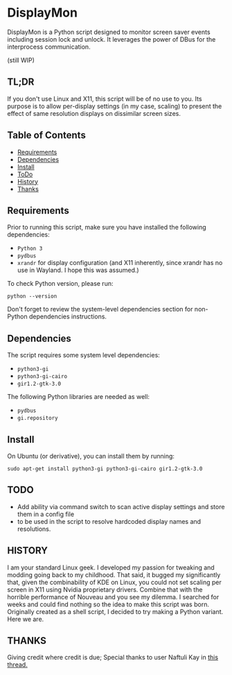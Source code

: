 # DisplayMon

DisplayMon is a Python script designed to monitor screen saver events including session lock and unlock.
It leverages the power of DBus for the interprocess communication.

(still WIP)
## TL;DR
If you don't use Linux and X11, this script will be of no use to you.  Its purpose is to allow per-display settings
(in my case, scaling) to present the effect of same resolution displays on dissimilar screen sizes.
## Table of Contents

- [Requirements](#requirements)
- [Dependencies](#dependencies)
- [Install](#install)
- [ToDo](#todo)
- [History](#history)
- [Thanks](#thanks)

## Requirements

Prior to running this script, make sure you have installed the following dependencies:

- `Python 3`
- `pydbus`
- `xrandr` for display configuration (and X11 inherently, since xrandr has no use in Wayland.  I hope this was assumed.)

To check Python version, please run:

```shell
python --version
```
Don't forget to review the system-level dependencies section for non-Python dependencies instructions.

## Dependencies

The script requires some system level dependencies:

- `python3-gi`
- `python3-gi-cairo`
- `gir1.2-gtk-3.0`

The following Python libraries are needed as well:

- `pydbus`
- `gi.repository`

## Install

On Ubuntu (or derivative), you can install them by running:

```shell
sudo apt-get install python3-gi python3-gi-cairo gir1.2-gtk-3.0
```
## TODO

- Add ability via command switch to scan active display settings and store them in a config file
- to be used in the script to resolve hardcoded display names and resolutions.

## HISTORY

I am your standard Linux geek.  I developed my passion for tweaking and modding going back to my childhood.
That said, it bugged my significantly that, given the combinability of KDE on Linux, you could not set scaling
per screen in X11 using Nvidia proprietary drivers.  Combine that with the horrible performance of Nouveau and you
see my dilemma.  I searched for weeks and could find nothing so the idea to make this script was born.  Originally
created as a shell script, I decided to try making a Python variant.  Here we are.

## THANKS
Giving credit where credit is due; Special thanks to user Naftuli Kay in
[this thread.](https://askubuntu.com/questions/631997/subscribe-for-dbus-event-of-screen-power-off)